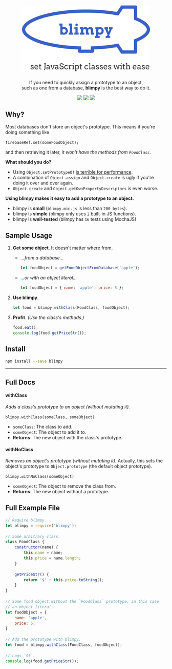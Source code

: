 <div align="center">
    <h1>
        <img width=400 src="./blimpy.png" alt="blimpy blimp"/>
    </h1>
    <p>
      If you need to quickly assign a prototype to an object,
      <br/>
      such as one from a database, <strong>blimpy</strong> is the best way to do it.
    </p>
    <p>
        <img src="https://img.shields.io/npm/v/blimpy.svg" />
        <img src="https://img.shields.io/travis/skunkmb/blimpy.svg" />
        <img src="https://img.shields.io/github/license/skunkmb/blimpy.svg" />
    </p>
</div>


## Why?

Most databases don't store an object's prototype. This means if you're doing something like  

`firebaseRef.set(someFoodObject);`

and then retrieving it later, *it won't have the methods from `FoodClass`*.

**What should you do?**

 - Using `Object.setPrototypeOf` [is terrible for performance](https://developer.mozilla.org/en-US/docs/Web/JavaScript/Reference/Global_Objects/Object/setPrototypeOf).
 - A combination of `Object.assign` and `Object.create` is ugly if you're doing it over and over again.
 - `Object.create` and `Object.getOwnPropertyDescriptors` is even worse.

**Using blimpy makes it easy to add a prototype to an object.**

 - blimpy is **small** (`blimpy.min.js` is less than `200 bytes`).
 - blimpy is **simple** (blimpy only uses `2` built-in JS functions).
 - blimpy is **well-tested** (blimpy has `16` tests using MochaJS)

## Sample Usage

 1. **Get some object**. It doesn't matter where from.

     - *…from a database…*

       ```js
       let foodObject = getFoodObjectFromDatabase('apple');
       ```

     - *…or with an object literal…*

       ```js
       let foodObject = { name: 'apple', price: 5 };
       ```

 2. **Use blimpy**.

    ```js
    let food = blimpy.withClass(FoodClass, foodObject);
    ```

 3. **Profit**. *(Use the class's methods.)*

    ```js
    food.eat();
    console.log(food.getPriceStr());
    ```

## Install

```bash
npm install --save blimpy
```

---

## Full Docs

#### withClass

*Adds a class's prototype to an object (without mutating it).*

`blimpy.withClass(someClass, someObject)`

 - `someClass`: The class to add.
 - `someObject`: The object to add it to.
 - **Returns**: The new object with the class's prototype.

#### withNoClass

*Removes an object's prototype (without mutating it).* Actually, this sets the object's prototype to `Object.prototype` (the default object prototype).

`blimpy.withNoClass(someObject)`

 - `someObject`: The object to remove the class from.
 - **Returns**: The new object without a prototype.

## Full Example File

```js
// Require blimpy.
let blimpy = require('blimpy');

// Some arbitrary class.
class FoodClass {
    constructor(name) {
        this.name = name;
        this.price = name.length;
    }

    getPriceStr() {
        return '$' + this.price.toString();
    }
}

// Some food object without the `FoodClass` prototype, in this case
// an object literal.
let foodObject = {
    name: 'apple',
    price: 5,
}

// Add the prototype with blimpy.
let food = blimpy.withClass(FoodClass, foodObject);

// Logs `$5`.
console.log(food.getPriceStr());
```
